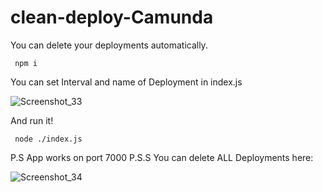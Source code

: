 ﻿# clean-deploy-Camunda

You can delete your deployments automatically.

     npm i
     
You can set Interval and name of Deployment in index.js

![Screenshot_33](https://user-images.githubusercontent.com/70544122/161015138-e777719d-b949-469d-a4be-415de60a364e.png)


And run it!

     node ./index.js

P.S App works on port 7000
P.S.S You can delete ALL Deployments here:

![Screenshot_34](https://user-images.githubusercontent.com/70544122/161016092-254c596e-e1c0-45c5-bdda-d8c5201196bf.png)
